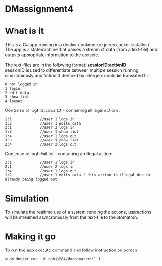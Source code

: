 # DMassignment4

# What is it
This is a C# app running in a docker container(requires docker installed).<br>
The app is a statemachine that parses a stream of data (from a text-file) and outputs appropriate information to the console.<br>
<br>
The text-files are in the following format: <b>sessionID:actionID</b><br>
sessionID is used to differentiate between multiple session running simultaniously and ActionID dentoed by intergers could be translated to:<br>
```
0 not logged in
1 login
2 edit data
3 show list
4 logout
``` 
Contense of logfilSucces.txt - containing all legal actions:
```
1:1             //user 1 logs in
1:2             //user 1 edits data
2:1             //user 2 logs in
1:3             //user 1 show list
1:4             //user 1 logs out
2:3             //user 2 show list
2:4             //user 2 logs out
```
Contense of logfilFail.txt - containing an illegal action:
```
1:1             //user 1 logs in
2:1             //user 2 logs in
1:4             //user 1 logs out
1:2             //user 1 edits data ! this action is illegal due to already being logged out
```
# Simulation
To simulate the realtime use of a system sending the actions, useractions will be streamed asyncronously from the text-file to the atomatron.

# Making it go
To run the app execute command and follow instruction on screen
```
sudo docker run -it cphjs284/dmatomatron:1.1
```
